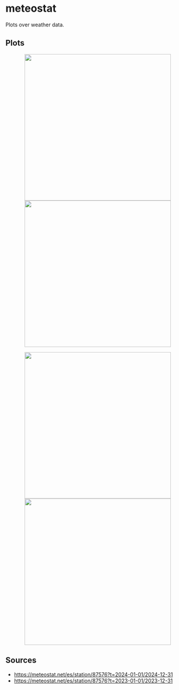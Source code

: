 # meteostat

Plots over weather data.

## Plots

<p float="left" align="middle">
    <a href="media/freqs_all.png">   <img src="media/thumbs/freqs_all.jpg"   width="400" /></a>
    <a href="media/daily.png">       <img src="media/thumbs/daily.jpg"       width="400" /></a>
</p>

<p float="left" align="middle">
    <a href="media/daily_all.png">   <img src="media/thumbs/daily_all.jpg"   width="400" /></a>
    <a href="media/compare_all.png"> <img src="media/thumbs/compare_all.jpg" width="400" /></a>
</p>

## Sources

- https://meteostat.net/es/station/87576?t=2024-01-01/2024-12-31
- https://meteostat.net/es/station/87576?t=2023-01-01/2023-12-31


